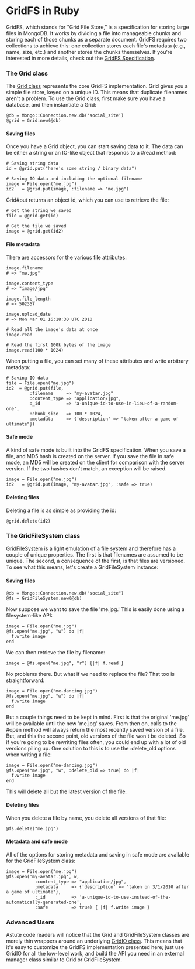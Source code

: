 # GridFS in Ruby

GridFS, which stands for "Grid File Store," is a specification for storing large files in MongoDB. It works by dividing a file into manageable chunks and storing each of those chunks as a separate document. GridFS requires two collections to achieve this: one collection stores each file's metadata (e.g., name, size, etc.) and another stores the chunks themselves. If you're interested in more details, check out the [GridFS Specification](http://www.mongodb.org/display/DOCS/GridFS+Specification).

### The Grid class

The [Grid class](Mongo/Grid.html) represents the core GridFS implementation. Grid gives you a simple file store, keyed on a unique ID. This means that duplicate filenames aren't a problem. To use the Grid class, first make sure you have a database, and then instantiate a Grid:


    @db = Mongo::Connection.new.db('social_site')
    @grid = Grid.new(@db)

#### Saving files
Once you have a Grid object, you can start saving data to it. The data can be either a string or an IO-like object that responds to a #read method:


    # Saving string data
    id = @grid.put("here's some string / binary data")

    # Saving IO data and including the optional filename
    image = File.open("me.jpg")
    id2   = @grid.put(image, :filename => "me.jpg")


Grid#put returns an object id, which you can use to retrieve the file:


    # Get the string we saved
    file = @grid.get(id)

    # Get the file we saved
    image = @grid.get(id2)


#### File metadata

There are accessors for the various file attributes:


    image.filename
    # => "me.jpg"

    image.content_type
    # => "image/jpg"

    image.file_length
    # => 502357

    image.upload_date
    # => Mon Mar 01 16:18:30 UTC 2010

    # Read all the image's data at once
    image.read

    # Read the first 100k bytes of the image
    image.read(100 * 1024)


When putting a file, you can set many of these attributes and write arbitrary metadata:


    # Saving IO data
    file = File.open("me.jpg")
    id2  = @grid.put(file, 
             :filename     => "my-avatar.jpg" 
             :content_type => "application/jpg", 
             :_id          => 'a-unique-id-to-use-in-lieu-of-a-random-one',
             :chunk_size   => 100 * 1024,
             :metadata     => {'description' => "taken after a game of ultimate"})


#### Safe mode

A kind of safe mode is built into the GridFS specification. When you save a file, and MD5 hash is created on the server. If you save the file in safe mode, an MD5 will be created on the client for comparison with the server version. If the two hashes don't match, an exception will be raised.


    image = File.open("me.jpg")
    id2   = @grid.put(image, "my-avatar.jpg", :safe => true) 


#### Deleting files

Deleting a file is as simple as providing the id:


    @grid.delete(id2)


### The GridFileSystem class

[GridFileSystem](Mongo/GridFileSystem.html) is a light emulation of a file system and therefore has a couple of unique properties. The first is that filenames are assumed to be unique. The second, a consequence of the first, is that files are versioned. To see what this means, let's create a GridFileSystem instance:

#### Saving files

    @db = Mongo::Connection.new.db("social_site")
    @fs = GridFileSystem.new(@db)

Now suppose we want to save the file 'me.jpg.' This is easily done using a filesystem-like API:


    image = File.open("me.jpg")
    @fs.open("me.jpg", "w") do |f|
      f.write image
    end 


We can then retrieve the file by filename:


    image = @fs.open("me.jpg", "r") {|f| f.read }


No problems there. But what if we need to replace the file? That too is straightforward:


    image = File.open("me-dancing.jpg")
    @fs.open("me.jpg", "w") do |f|
      f.write image
    end 


But a couple things need to be kept in mind. First is that the original 'me.jpg' will be available until the new 'me.jpg' saves. From then on, calls to the #open method will always return the most recently saved version of a file. But, and this the second point, old versions of the file won't be deleted. So if you're going to be rewriting files often, you could end up with a lot of old versions piling up. One solution to this is to use the :delete_old options when writing a file:


    image = File.open("me-dancing.jpg")
    @fs.open("me.jpg", "w", :delete_old => true) do |f|
      f.write image
    end 


This will delete all but the latest version of the file.


#### Deleting files

When you delete a file by name, you delete all versions of that file:


    @fs.delete("me.jpg")


#### Metadata and safe mode

All of the options for storing metadata and saving in safe mode are available for the GridFileSystem class:


    image = File.open("me.jpg")
    @fs.open('my-avatar.jpg', w,  
               :content_type => "application/jpg", 
               :metadata     => {'description' => "taken on 3/1/2010 after a game of ultimate"},
               :_id          => 'a-unique-id-to-use-instead-of-the-automatically-generated-one',
               :safe         => true) { |f| f.write image }


### Advanced Users

Astute code readers will notice that the Grid and GridFileSystem classes are merely thin wrappers around an underlying [GridIO class](Mongo/GridIO.html). This means that it's easy to customize the GridFS implementation presented here; just use GridIO for all the low-level work, and build the API you need in an external manager class similar to Grid or GridFileSystem.

